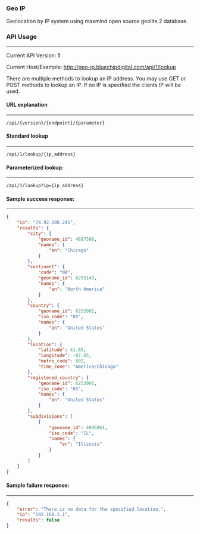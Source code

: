 ### Geo IP
Geolocation by IP system using maxmind open source geolite 2 database.

### API Usage
---
Current API Version: **1**

Current Host/Example: http://geo-ip.bluechipdigital.com/api/1/lookup

There are multiple methods to lookup an IP address. You may use GET or POST methods to lookup an IP. If no IP is specified the clients IP will be used.

#### URL explanation
---
`/api/{version}/{endpoint}/{parameter}`

#### Standard lookup
---
`/api/1/lookup/{ip_address}`

#### Parameterized lookup:
---
`/api/1/lookup?ip={ip_address}`

#### Sample success response:
---
```json
{
    "ip": "74.92.188.245",
    "results": {
        "city": {
            "geoname_id": 4887398,
            "names": {
                "en": "Chicago"
            }
        },
        "continent": {
            "code": "NA",
            "geoname_id": 6255149,
            "names": {
                "en": "North America"
            }
        },
        "country": {
            "geoname_id": 6252001,
            "iso_code": "US",
            "names": {
                "en": "United States"
            }
        },
        "location": {
            "latitude": 41.85,
            "longitude": -87.65,
            "metro_code": 602,
            "time_zone": "America/Chicago"
        },
        "registered_country": {
            "geoname_id": 6252001,
            "iso_code": "US",
            "names": {
                "en": "United States"
            }
        },
        "subdivisions": [
            {
                "geoname_id": 4896861,
                "iso_code": "IL",
                "names": {
                    "en": "Illinois"
                }
            }
        ]
    }
}
```

#### Sample failure response:
---
```json
{
    "error": "There is no data for the specified location.",
    "ip": "192.168.1.1",
    "results": false
}
```
